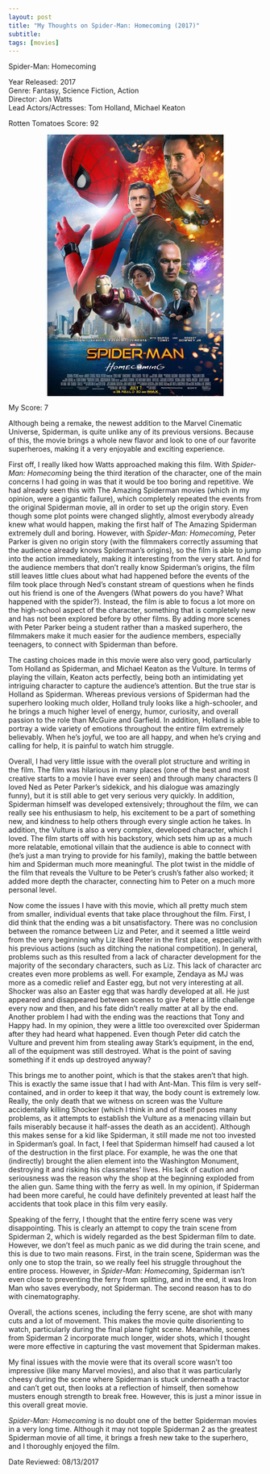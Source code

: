 ```yaml
---
layout: post
title: "My Thoughts on Spider-Man: Homecoming (2017)"
subtitle:
tags: [movies]
---
```


Spider-Man: Homecoming

Year Released: 2017\
Genre: Fantasy, Science Fiction, Action\
Director: Jon Watts\
Lead Actors/Actresses: Tom Holland, Michael Keaton

Rotten Tomatoes Score: 92

<img style="display: block; margin-left: auto; margin-right: auto; width: 350px;" src="../assets/spiderman_homecoming.jpg">

My Score: 7

Although being a remake, the newest addition to the Marvel Cinematic Universe, Spiderman, is quite unlike any of its previous versions. Because of this, the movie brings a whole new flavor and look to one of our favorite superheroes, making it a very enjoyable and exciting experience.

First off, I really liked how Watts approached making this film. With _Spider-Man: Homecoming_ being the third iteration of the character, one of the main concerns I had going in was that it would be too boring and repetitive. We had already seen this with The Amazing Spiderman movies (which in my opinion, were a gigantic failure), which completely repeated the events from the original Spiderman movie, all in order to set up the origin story. Even though some plot points were changed slightly, almost everybody already knew what would happen, making the first half of The Amazing Spiderman extremely dull and boring. However, with _Spider-Man: Homecoming_, Peter Parker is given no origin story (with the filmmakers correctly assuming that the audience already knows Spiderman’s origins), so the film is able to jump into the action immediately, making it interesting from the very start. And for the audience members that don’t really know Spiderman’s origins, the film still leaves little clues about what had happened before the events of the film took place through Ned’s constant stream of questions when he finds out his friend is one of the Avengers (What powers do you have? What happened with the spider?). Instead, the film is able to focus a lot more on the high-school aspect of the character, something that is completely new and has not been explored before by other films. By adding more scenes with Peter Parker being a student rather than a masked superhero, the filmmakers make it much easier for the audience members, especially teenagers, to connect with Spiderman than before.

The casting choices made in this movie were also very good, particularly Tom Holland as Spiderman, and Michael Keaton as the Vulture. In terms of playing the villain, Keaton acts perfectly, being both an intimidating yet intriguing character to capture the audience’s attention. But the true star is Holland as Spiderman. Whereas previous versions of Spiderman had the superhero looking much older, Holland truly looks like a high-schooler, and he brings a much higher level of energy, humor, curiosity, and overall passion to the role than McGuire and Garfield. In addition, Holland is able to portray a wide variety of emotions throughout the entire film extremely believably. When he’s joyful, we too are all happy, and when he’s crying and calling for help, it is painful to watch him struggle.

Overall, I had very little issue with the overall plot structure and writing in the film. The film was hilarious in many places (one of the best and most creative starts to a movie I have ever seen) and through many characters (I loved Ned as Peter Parker’s sidekick, and his dialogue was amazingly funny), but it is still able to get very serious very quickly. In addition, Spiderman himself was developed extensively; throughout the film, we can really see his enthusiasm to help, his excitement to be a part of something new, and kindness to help others through every single action he takes. In addition, the Vulture is also a very complex, developed character, which I loved. The film starts off with his backstory, which sets him up as a much more relatable, emotional villain that the audience is able to connect with (he’s just a man trying to provide for his family), making the battle between him and Spiderman much more meaningful. The plot twist in the middle of the film that reveals the Vulture to be Peter’s crush’s father also worked; it added more depth the character, connecting him to Peter on a much more personal level.

Now come the issues I have with this movie, which all pretty much stem from smaller, individual events that take place throughout the film. First, I did think that the ending was a bit unsatisfactory. There was no conclusion between the romance between Liz and Peter, and it seemed a little weird from the very beginning why Liz liked Peter in the first place, especially with his previous actions (such as ditching the national competition). In general, problems such as this resulted from a lack of character development for the majority of the secondary characters, such as Liz. This lack of character arc creates even more problems as well. For example, Zendaya as MJ was more as a comedic relief and Easter egg, but not very interesting at all. Shocker was also an Easter egg that was hardly developed at all. He just appeared and disappeared between scenes to give Peter a little challenge every now and then, and his fate didn’t really matter at all by the end. Another problem I had with the ending was the reactions that Tony and Happy had. In my opinion, they were a little too overexcited over Spiderman after they had heard what happened. Even though Peter did catch the Vulture and prevent him from stealing away Stark’s equipment, in the end, all of the equipment was still destroyed. What is the point of saving something if it ends up destroyed anyway?

This brings me to another point, which is that the stakes aren’t that high. This is exactly the same issue that I had with Ant-Man. This film is very self-contained, and in order to keep it that way, the body count is extremely low. Really, the only death that we witness on screen was the Vulture accidentally killing Shocker (which I think in and of itself poses many problems, as it attempts to establish the Vulture as a menacing villain but fails miserably because it half-asses the death as an accident). Although this makes sense for a kid like Spiderman, it still made me not too invested in Spiderman’s goal. In fact, I feel that Spiderman himself had caused a lot of the destruction in the first place. For example, he was the one that (indirectly) brought the alien element into the Washington Monument, destroying it and risking his classmates’ lives. His lack of caution and seriousness was the reason why the shop at the beginning exploded from the alien gun. Same thing with the ferry as well. In my opinion, if Spiderman had been more careful, he could have definitely prevented at least half the accidents that took place in this film very easily.

Speaking of the ferry, I thought that the entire ferry scene was very disappointing. This is clearly an attempt to copy the train scene from Spiderman 2, which is widely regarded as the best Spiderman film to date. However, we don’t feel as much panic as we did during the train scene, and this is due to two main reasons. First, in the train scene, Spiderman was the only one to stop the train, so we really feel his struggle throughout the entire process. However, in _Spider-Man: Homecoming_, Spiderman isn’t even close to preventing the ferry from splitting, and in the end, it was Iron Man who saves everybody, not Spiderman. The second reason has to do with cinematography.

Overall, the actions scenes, including the ferry scene, are shot with many cuts and a lot of movement. This makes the movie quite disorienting to watch, particularly during the final plane fight scene. Meanwhile, scenes from Spiderman 2 incorporate much longer, wider shots, which I thought were more effective in capturing the vast movement that Spiderman makes.

My final issues with the movie were that its overall score wasn’t too impressive (like many Marvel movies), and also that it was particularly cheesy during the scene where Spiderman is stuck underneath a tractor and can’t get out, then looks at a reflection of himself, then somehow musters enough strength to break free. However, this is just a minor issue in this overall great movie.

_Spider-Man: Homecoming_ is no doubt one of the better Spiderman movies in a very long time. Although it may not topple Spiderman 2 as the greatest Spiderman movie of all time, it brings a fresh new take to the superhero, and I thoroughly enjoyed the film.

Date Reviewed: 08/13/2017

